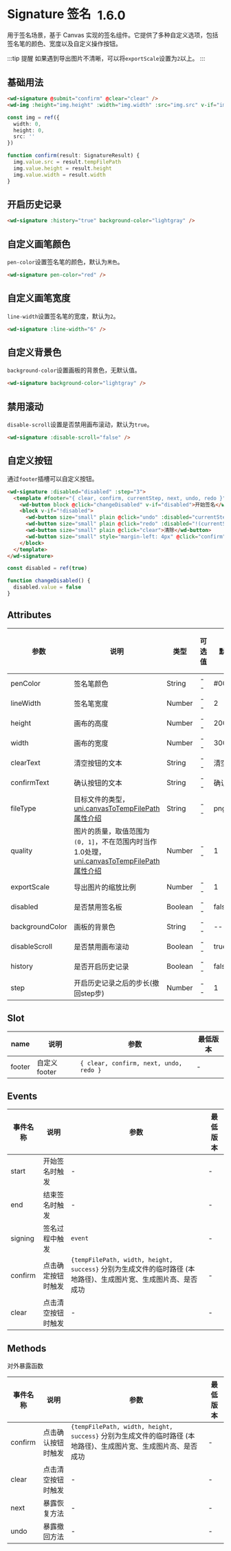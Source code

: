 # Signature 签名 <el-tag text style="vertical-align: middle;margin-left:8px;" effect="plain">1.6.0</el-tag>

用于签名场景，基于 Canvas 实现的签名组件。它提供了多种自定义选项，包括签名笔的颜色、宽度以及自定义操作按钮。

:::tip 提醒
如果遇到导出图片不清晰，可以将`exportScale`设置为`2`以上。
:::

## 基础用法

```html
<wd-signature @submit="confirm" @clear="clear" />
<wd-img :height="img.height" :width="img.width" :src="img.src" v-if="img.src" />
```

```typescript
const img = ref({
  width: 0,
  height: 0,
  src: ''
})

function confirm(result: SignatureResult) {
  img.value.src = result.tempFilePath
  img.value.height = result.height
  img.value.width = result.width
}
```

## 开启历史记录

```html
<wd-signature :history="true" background-color="lightgray" />
```

## 自定义画笔颜色

`pen-color`设置签名笔的颜色，默认为`黑色`。

```html
<wd-signature pen-color="red" />
```

## 自定义画笔宽度

`line-width`设置签名笔的宽度，默认为`2`。

```html
<wd-signature :line-width="6" />
```

## 自定义背景色

`background-color`设置画板的背景色，无默认值。

```html
<wd-signature background-color="lightgray" />
```

## 禁用滚动

`disable-scroll`设置是否禁用画布滚动，默认为`true`。

```html
<wd-signature :disable-scroll="false" />
```

## 自定义按钮

通过`footer`插槽可以自定义按钮。

```html
<wd-signature :disabled="disabled" :step="3">
  <template #footer="{ clear, confirm, currentStep, next, undo, redo }">
    <wd-button block @click="changeDisabled" v-if="disabled">开始签名</wd-button>
    <block v-if="!disabled">
      <wd-button size="small" plain @click="undo" :disabled="currentStep <= 0">撤销三步</wd-button>
      <wd-button size="small" plain @click="redo" :disabled="!(currentStep < historyList.length)">恢复三步</wd-button>
      <wd-button size="small" plain @click="clear">清除</wd-button>
      <wd-button size="small" style="margin-left: 4px" @click="confirm">确认</wd-button>
    </block>
  </template>
</wd-signature>
```

```typescript
const disabled = ref(true)

function changeDisabled() {
  disabled.value = false
}
```

## Attributes

| 参数            | 说明                                                                 | 类型    | 可选值 | 默认值   | 最低版本 |
|-----------------|----------------------------------------------------------------------|---------|--------|----------|----------|
| penColor        | 签名笔颜色                                                           | String  | --     | #000000  | --       |
| lineWidth       | 签名笔宽度                                                           | Number  | --     | 2        | --       |
| height          | 画布的高度                                                           | Number  | --     | 200      | --       |
| width           | 画布的宽度                                                           | Number  | --     | 300      | --       |
| clearText       | 清空按钮的文本                                                       | String  | --     | 清空     | --       |
| confirmText     | 确认按钮的文本                                                       | String  | --     | 确认     | --       |
| fileType        | 目标文件的类型，[uni.canvasToTempFilePath属性介绍](https://uniapp.dcloud.net.cn/api/canvas/canvasToTempFilePath.html) | String  | --     | png      | --       |
| quality         | 图片的质量，取值范围为 `(0, 1]`，不在范围内时当作1.0处理，[uni.canvasToTempFilePath属性介绍](https://uniapp.dcloud.net.cn/api/canvas/canvasToTempFilePath.html) | Number  | --  | 1    | --    |
| exportScale     | 导出图片的缩放比例                                                   | Number  | --     | 1        | --       |
| disabled        | 是否禁用签名板                                                       | Boolean | --     | false    | --       |
| backgroundColor | 画板的背景色                                                         | String  | --     | --       | --       |
| disableScroll   | 是否禁用画布滚动                                                     | Boolean | --     | true     | --       |
| history         | 是否开启历史记录                                                     | Boolean | --     | false    | --       |
| step            | 开启历史记录之后的步长(撤回step步)                                   | Number  | --     | 1        | --       |

## Slot

| name   | 说明           | 参数                  | 最低版本 |
|--------|----------------|-----------------------|----------|
| footer | 自定义footer   | `{ clear, confirm, next, undo, redo }`  | -        |

## Events

| 事件名称  | 说明               | 参数                                      | 最低版本 |
|-----------|--------------------|-------------------------------------------|----------|
| start     | 开始签名时触发     | -                                         | -        |
| end       | 结束签名时触发     | -                                         | -        |
| signing   | 签名过程中触发     | `event`                                   | -        |
| confirm   | 点击确定按钮时触发 | `{tempFilePath, width, height, success}` 分别为生成文件的临时路径 (本地路径)、生成图片宽、生成图片高、是否成功 | -        |
| clear     | 点击清空按钮时触发 | -                                         | -        |

## Methods

对外暴露函数

| 事件名称  | 说明               | 参数                                      | 最低版本 |
|-----------|--------------------|-------------------------------------------|----------|
| confirm   | 点击确认按钮时触发 | `{tempFilePath, width, height, success}` 分别为生成文件的临时路径 (本地路径)、生成图片宽、生成图片高、是否成功 | -        |
| clear     | 点击清空按钮时触发 | -                                         | -        |
| next      | 暴露恢复方法       | -                                         | -        |
| undo      | 暴露撤回方法       | -                                         | -        |
